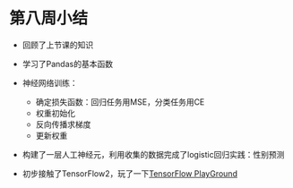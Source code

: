# 第八周小结

* 回顾了上节课的知识

* 学习了Pandas的基本函数

* 神经网络训练：

  * 确定损失函数：回归任务用MSE，分类任务用CE
  * 权重初始化
  * 反向传播求梯度
  * 更新权重

* 构建了一层人工神经元，利用收集的数据完成了logistic回归实践：性别预测

* 初步接触了TensorFlow2，玩了一下[TensorFlow PlayGround](https://playground.tensorflow.org/)

  
